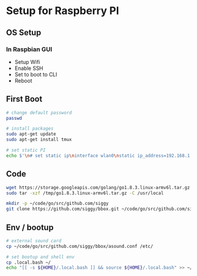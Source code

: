 # Setup for Raspberry PI

## OS Setup

### In Raspbian GUI

- Setup Wifi
- Enable SSH
- Set to boot to CLI
- Reboot

## First Boot

```bash
# change default password
passwd

# install packages
sudo apt-get update
sudo apt-get install tmux

# set static PI
echo $'\n# set static ip\ninterface wlan0\nstatic ip_address=192.168.1.141/24\nstatic routers=192.168.1.1\nstatic domain_name_servers=192.168.1.1' | sudo tee --append /etc/dhcpcd.conf
```

## Code

```bash
wget https://storage.googleapis.com/golang/go1.8.3.linux-armv6l.tar.gz -O /tmp/go1.8.3.linux-armv6l.tar.gz
sudo tar -xzf /tmp/go1.8.3.linux-armv6l.tar.gz -C /usr/local

mkdir -p ~/code/go/src/github.com/siggy
git clone https://github.com/siggy/bbox.git ~/code/go/src/github.com/siggy/bbox
```

## Env / bootup

```bash
# external sound card
cp ~/code/go/src/github.com/siggy/bbox/asound.conf /etc/

# set bootup and shell env
cp .local.bash ~/
echo "[[ -s ${HOME}/.local.bash ]] && source ${HOME}/.local.bash" >> ~/.bashrc
```
